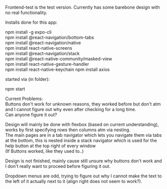 Frontend-test is the test version. Currently has some barebone design with no real functionality.

Installs done for this app:

npm install -g expo-cli  
npm install @react-navigation/bottom-tabs  
npm install @react-navigation/native  
npm install react-native-screens  
npm install @react-navigation/stack  
npm install @react-native-community/masked-view  
npm install react-native-gesture-handler  
npm install react-native-keychain
npm install axios  

started via (in folder):  

npm start  

Current Problems:  
Buttons don't work for unknown reasons, they worked before but don't atm and I cannot figure out why even after checking for a long time.  
Can anyone figure it out?  

Design will mainly be done with flexbox (based on current understanding), works by first specifying rows then columns atm via nesting.  
The main pages are in a tab navigator which lets you navigate them via tabs at the bottom, this is nested inside a stack navigator which is used for the help button at the top right of every window  
(If Buttons worked, like they used to..)  

Design is not finished, mainly cause still unsure why buttons don't work and I don't really want to proceed before figuring it out.  

Dropdown menus are odd, trying to figure out why I cannot make the text to the left of it actually next to it (align right does not seem to work?).  


